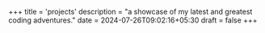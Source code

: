 +++
title = 'projects'
description = "a showcase of my latest and greatest coding adventures."
date = 2024-07-26T09:02:16+05:30
draft = false
+++
